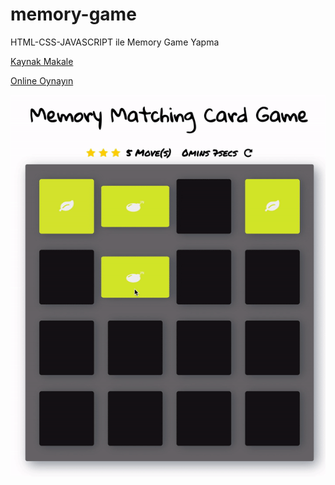 # memory-game
HTML-CSS-JAVASCRIPT ile Memory Game Yapma

[Kaynak Makale](https://dev.to/abhidevelopsw3coder/how-to-make-a-memory-matching-card-game-with-javascript-2lna)

[Online Oynayın](https://enespolat25.github.io/memory-game/)


![](./memoryGame.gif)
